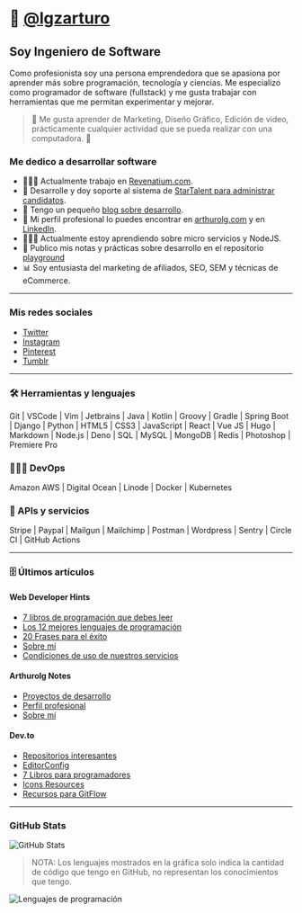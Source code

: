 # 🤖 [@lgzarturo](https://twitter.com/lgzarturo)

## Soy Ingeniero de Software

Como profesionista soy una persona emprendedora que se apasiona por aprender más sobre programación, tecnología y ciencias. Me especializo como programador de software (fullstack) y me gusta trabajar con herramientas que me permitan experimentar y mejorar.

> 🤔 Me gusta aprender de Marketing, Diseño Gráfico, Edición de video, prácticamente cualquier actividad que se pueda realizar con una computadora. 🤣

### Me dedico a desarrollar software

- 👨🏻‍💻 Actualmente trabajo en [Revenatium.com](https://revenatium.com).
- 💼 Desarrolle y doy soporte al sistema de [StarTalent para administrar candidatos](https://startalent.mx).
- 📰 Tengo un pequeño [blog sobre desarrollo](https://webdeveloperhints.com).
- 🤺 Mi perfil profesional lo puedes encontrar en [arthurolg.com](https://arthurolg.com) y en [LinkedIn](https://www.linkedin.com/in/lgzarturo).
- 👨🏻‍🔬 Actualmente estoy aprendiendo sobre micro servicios y NodeJS.
- 📓 Publico mis notas y prácticas sobre desarrollo en el repositorio [playground](https://github.com/lgzarturo/playground)
- 📊 Soy entusiasta del marketing de afiliados, SEO, SEM y técnicas de eCommerce.

---

### Mis redes sociales

- [Twitter](https://twitter.com/lgzarturo)
- [Instagram](https://www.instagram.com/lgzarturo/)
- [Pinterest](https://www.pinterest.com.mx/arthurolg/)
- [Tumblr](https://arthurolg.tumblr.com/)

---

### 🛠 Herramientas y lenguajes

Git | VSCode | Vim | Jetbrains | Java | Kotlin | Groovy | Gradle | Spring Boot | Django | Python | HTML5 | CSS3 | JavaScript | React | Vue JS | Hugo | Markdown | Node.js | Deno | SQL | MySQL | MongoDB | Redis | Photoshop | Premiere Pro

### 👨🏻‍🔬 DevOps

Amazon AWS | Digital Ocean | Linode | Docker | Kubernetes

### 🚀 APIs y servicios

Stripe | Paypal | Mailgun | Mailchimp | Postman | Wordpress | Sentry | Circle CI | GitHub Actions

---

### 🗄 Últimos artículos

#### Web Developer Hints

<!-- BLOG-WDH:START -->
- [7 libros de programación que debes leer](https://webdeveloperhints.com/posts/7-libros-de-programacion-que-debes-leer/)
- [Los 12 mejores lenguajes de programación](https://webdeveloperhints.com/posts/los-12-mejores-lenguajes-de-programacion/)
- [20 Frases para el éxito](https://webdeveloperhints.com/posts/20-frases-para-el-exito/)
- [Sobre mí](https://webdeveloperhints.com/about/)
- [Condiciones de uso de nuestros servicios](https://webdeveloperhints.com/terms/)
<!-- BLOG-WDH:END -->

#### Arthurolg Notes

<!-- BLOG-ALG:START -->
- [Proyectos de desarrollo](https://arthurolg.com/posts/development-projects/)
- [Perfil profesional](https://arthurolg.com/profile/)
- [Sobre mí](https://arthurolg.com/about/)
<!-- BLOG-ALG:END -->

#### Dev.to

<!-- BLOG-DEV:START -->
- [Repositorios interesantes](https://dev.to/lgzarturo/repositorios-interesantes-59ep)
- [EditorConfig](https://dev.to/lgzarturo/editorconfig-56lh)
- [7 Libros para programadores](https://dev.to/lgzarturo/7-libros-para-programadores-46mi)
- [Icons Resources](https://dev.to/lgzarturo/icons-resources-6k1)
- [Recursos para GitFlow](https://dev.to/lgzarturo/recursos-para-gitflow-1hjh)
<!-- BLOG-DEV:END -->

---

### GitHub Stats

![GitHub Stats](https://github-readme-stats.anuraghazra1.vercel.app/api?username=lgzarturo&show_icons=true&include_all_commits=true&theme=dark&count_private=true 'Datos de Arturo López')

> NOTA: Los lenguajes mostrados en la gráfica solo indica la cantidad de código que tengo en GitHub, no representan los conocimientos que tengo.

![Lenguajes de programación](https://github-readme-stats.anuraghazra1.vercel.app/api/top-langs/?username=lgzarturo&card_width=494&theme=dark 'Lenguajes')
